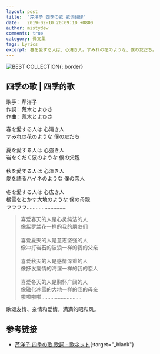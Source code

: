 ```yaml
---
layout: post
title:  "芹洋子 四季の歌 歌词翻译"
date:   2019-02-10 20:09:10 +0800
author: mistydew
comments: true
category: 译文集
tags: Lyrics
excerpt: 春を愛する人は、心清き人。すみれの花のような、僕の友だち。
---
```

![BEST COLLECTION](https://is1-ssl.mzstatic.com/image/thumb/Music71/v4/5b/3a/7d/5b3a7dab-c452-66d8-616e-8c3e0e1bca66/source/600x600bb.jpg){:.border}

## 四季の歌 | 四季的歌

歌手：芹洋子<br>
作詞：荒木とよひさ<br>
作曲：荒木とよひさ

<div class="lyric-original">
<p>
春を愛する人は 心清き人<br>
すみれの花のような 僕の友だち<br>
<br>
夏を愛する人は 心強き人<br>
岩をくだく波のような 僕の父親<br>
<br>
秋を愛する人は 心深き人<br>
愛を語るハイネのような 僕の恋人<br>
<br>
冬を愛する人は 心広き人<br>
根雪をとかす大地のような 僕の母親<br>
ララララ………………………
</p>
</div>

<div class="lyric-translation">
<blockquote>
喜爱春天的人是心灵纯洁的人<br>
像紫罗兰花一样的我的朋友们<br>
<br>
喜爱夏天的人是意志坚强的人<br>
像冲打岩石的波浪一样的我的父亲<br>
<br>
喜爱秋天的人是感情深重的人<br>
像抒发爱情的海涅一样的我的恋人<br>
<br>
喜爱冬天的人是胸怀广阔的人<br>
像融化冰雪的大地一样的我的母亲<br>
啦啦啦啦………………………
</blockquote>
</div>

歌颂友情、亲情和爱情，满满的昭和风。

## 参考链接

* [芹洋子 四季の歌 歌詞 - 歌ネット](https://www.uta-net.com/song/2406){:target="_blank"}
